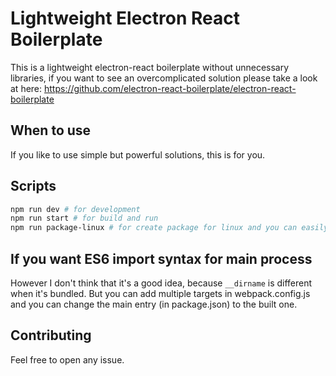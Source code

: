 # Lightweight Electron React Boilerplate

This is a lightweight electron-react boilerplate without unnecessary libraries, if you want to see an overcomplicated solution please take a look at here: https://github.com/electron-react-boilerplate/electron-react-boilerplate

## When to use

If you like to use simple but powerful solutions, this is for you.

## Scripts

```bash
npm run dev # for development
npm run start # for build and run
npm run package-linux # for create package for linux and you can easily add platforms
```

## If you want ES6 import syntax for main process 
However I don't think that it's a good idea, because `__dirname` is different when it's bundled. But you can add multiple targets in webpack.config.js and you can change the main entry (in package.json) to the built one.

## Contributing
Feel free to open any issue.
